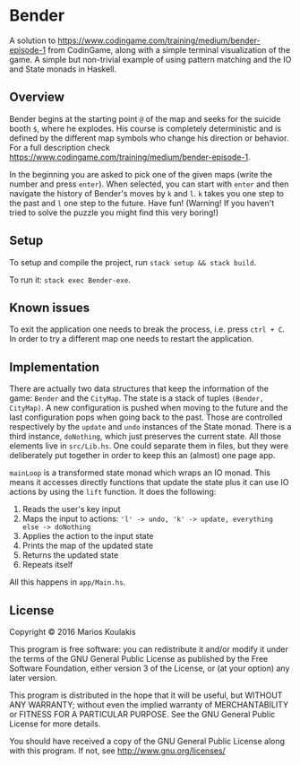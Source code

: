 # Bender

A solution to https://www.codingame.com/training/medium/bender-episode-1 from CodinGame, along with a simple terminal visualization of the game. A simple but non-trivial example of using pattern matching and the IO and State monads in Haskell.

## Overview

Bender begins at the starting point `@` of the map and seeks for the suicide booth `$`, where he explodes. His course is completely deterministic and is defined by the different map symbols who change his direction or behavior. For a full description check https://www.codingame.com/training/medium/bender-episode-1.

In the beginning you are asked to pick one of the given maps (write the number and press `enter`). When selected, you can start with `enter` and then navigate the history of Bender's moves by `k` and `l`. `k` takes you one step to the past and `l` one step to the future. Have fun! (Warning! If you haven't tried to solve the puzzle you might find this very boring!)  

## Setup

To setup and compile the project, run `stack setup && stack build`.

To run it: `stack exec Bender-exe`.

## Known issues

To exit the application one needs to break the process, i.e. press `ctrl + C`. In order to try a different map one needs to restart the application.

## Implementation

There are actually two data structures that keep the information of the game: `Bender` and the `CityMap`. The state is a stack of tuples `(Bender, CityMap)`. A new configuration is pushed when moving to the future and the last configuration pops when going back to the past. Those are controlled respectively by the `update` and `undo` instances of the State monad. There is a third instance, `doNothing`, which just preserves the current state. All those elements live in `src/Lib.hs`. One could separate them in files, but they were deliberately put together in order to keep this an (almost) one page app.

`mainLoop` is a transformed state monad which wraps an IO monad. This means it accesses directly functions that update the state plus it can use IO actions by using the `lift` function. It does the following:

1. Reads the user's key input
2. Maps the input to actions: `'l' -> undo, 'k' -> update, everything else -> doNothing`
3. Applies the action to the input state
4. Prints the map of the updated state
5. Returns the updated state
6. Repeats itself

All this happens in `app/Main.hs`.

## License

Copyright © 2016 Marios Koulakis

This program is free software: you can redistribute it and/or modify
it under the terms of the GNU General Public License as published by
the Free Software Foundation, either version 3 of the License, or
(at your option) any later version.

This program is distributed in the hope that it will be useful,
but WITHOUT ANY WARRANTY; without even the implied warranty of
MERCHANTABILITY or FITNESS FOR A PARTICULAR PURPOSE.  See the
GNU General Public License for more details.

You should have received a copy of the GNU General Public License
along with this program.  If not, see <http://www.gnu.org/licenses/>
